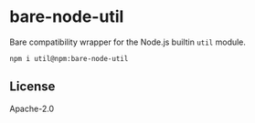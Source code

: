 # bare-node-util

Bare compatibility wrapper for the Node.js builtin `util` module.

```
npm i util@npm:bare-node-util
```

## License

Apache-2.0
